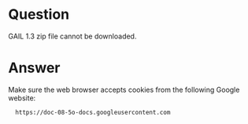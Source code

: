 # Question #

GAIL 1.3 zip file cannot be downloaded.


# Answer #

Make sure the web browser accepts cookies from the following Google website:
```
  https://doc-08-5o-docs.googleusercontent.com
```